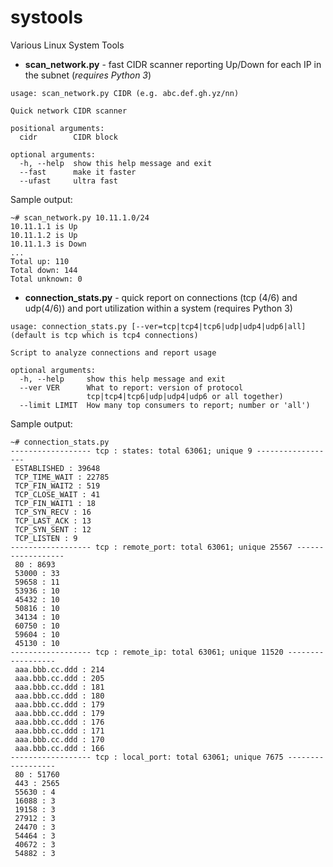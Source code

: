 # systools
Various Linux System Tools

- **scan_network.py** - fast CIDR scanner reporting Up/Down for each IP in the subnet (_requires Python 3_)
```
usage: scan_network.py CIDR (e.g. abc.def.gh.yz/nn)

Quick network CIDR scanner

positional arguments:
  cidr        CIDR block

optional arguments:
  -h, --help  show this help message and exit
  --fast      make it faster
  --ufast     ultra fast
```
Sample output:
```
~# scan_network.py 10.11.1.0/24
10.11.1.1 is Up
10.11.1.2 is Up
10.11.1.3 is Down
...
Total up: 110
Total down: 144
Total unknown: 0
```

- **connection_stats.py** - quick report on connections (tcp (4/6) and udp(4/6)) and port utilization within a system (requires Python 3)
```
usage: connection_stats.py [--ver=tcp|tcp4|tcp6|udp|udp4|udp6|all] (default is tcp which is tcp4 connections)

Script to analyze connections and report usage

optional arguments:
  -h, --help     show this help message and exit
  --ver VER      What to report: version of protocol
                 tcp|tcp4|tcp6|udp|udp4|udp6 or all together)
  --limit LIMIT  How many top consumers to report; number or 'all')
```
Sample output:
```
~# connection_stats.py
------------------ tcp : states: total 63061; unique 9 ------------------
 ESTABLISHED : 39648
 TCP_TIME_WAIT : 22785
 TCP_FIN_WAIT2 : 519
 TCP_CLOSE_WAIT : 41
 TCP_FIN_WAIT1 : 18
 TCP_SYN_RECV : 16
 TCP_LAST_ACK : 13
 TCP_SYN_SENT : 12
 TCP_LISTEN : 9
------------------ tcp : remote_port: total 63061; unique 25567 ------------------
 80 : 8693
 53000 : 33
 59658 : 11
 53936 : 10
 45432 : 10
 50816 : 10
 34134 : 10
 60750 : 10
 59604 : 10
 45130 : 10
------------------ tcp : remote_ip: total 63061; unique 11520 ------------------
 aaa.bbb.cc.ddd : 214
 aaa.bbb.cc.ddd : 205
 aaa.bbb.cc.ddd : 181
 aaa.bbb.cc.ddd : 180
 aaa.bbb.cc.ddd : 179
 aaa.bbb.cc.ddd : 179
 aaa.bbb.cc.ddd : 176
 aaa.bbb.cc.ddd : 171
 aaa.bbb.cc.ddd : 170
 aaa.bbb.cc.ddd : 166
------------------ tcp : local_port: total 63061; unique 7675 ------------------
 80 : 51760
 443 : 2565
 55630 : 4
 16088 : 3
 19158 : 3
 27912 : 3
 24470 : 3
 54464 : 3
 40672 : 3
 54882 : 3
```
